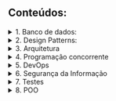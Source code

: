 ## Conteúdos: 


</details>
<details>
<summary>1. Banco de dados:</summary>

- Índices
    - Vantagens: 
        - Melhora o desempenho das consultas, pois permite a localização rápida dos registros.
        - Reduz a necessidade de percorrer a tabela inteira em busca de dados específicos.
        - Ajuda a manter a integridade dos dados, evitando duplicações e inconsistências.
    - Desvantagens:
        - Ocupa espaço adicional em disco.
        - Pode levar a um aumento no tempo de inserção, atualização e exclusão de registros.
        - Requer manutenção adequada para garantir a eficiência ao longo do tempo.

    > OBS: Para garantir melhor desempenho na manipulação dos dados, é possível utilizar uma cópia do banco em paralelo ou um banco de cache como o `redis`. Dessa forma, as operações são realizadas e sincronizadas posteriormente com o banco de produção, que possui índices.

- Procedures:
    - Vantagens:
        - Permitem agrupar um conjunto de instruções SQL em uma única chamada.
        - Podem ser reutilizadas em diferentes partes do código.
        - Aumentam a segurança, pois podem ser executadas com privilégios específicos.
    - Desvantagens:
        - Podem tornar o código mais complexo e difícil de manter.
        - Podem causar problemas de desempenho se mal utilizadas.


    > OBS: Apenas as instruções `INSERT`, `UPDATE` e `DELETE` devem ser executadas dentro de procedimentos armazenados.

- Functions:
    - Vantagens:
        - Permitem retornar um valor calculado ou processado a partir de um conjunto de parâmetros.
        - Podem ser utilizadas em expressões SQL.
        - Podem ser reutilizadas em diferentes partes do código.
    - Desvantagens:
        - Podem ter um impacto negativo no desempenho se mal otimizadas.
    - Podem ser limitadas em termos de funcionalidades disponíveis.

    > OBS: Utilize apenas a instrução `SELECT` e mantenha a implementação o mais simples possível.

- Triggers:
    - Vantagens:
        - Permitem automatizar a execução de ações em resposta a eventos específicos no banco de dados.
        - Podem ser utilizados para manter a integridade dos dados.
        - Podem ser utilizados para auditar e registrar alterações nos dados.
    - Desvantagens:
        - Podem tornar o código mais complexo e difícil de depurar.
        - Podem causar problemas de desempenho se mal utilizados.

</details>
<details>
<summary>2. Design Patterns:</summary>

### Singleton
**Definição:** O padrão Singleton garante que uma classe tenha apenas uma instância e fornece um ponto global de acesso a essa instância.

**Quando usar:** Use o Singleton quando precisar de exatamente uma instância de uma classe para controlar o acesso a recursos compartilhados, como um arquivo de log, uma conexão de banco de dados ou uma configuração de aplicação.

**Exemplo de implementação em Java:**
```java
public class Singleton {
    private static Singleton instance;

    private Singleton() {
        // Construtor privado para evitar instanciamento externo
    }

    public static Singleton getInstance() {
        if (instance == null) {
            instance = new Singleton();
        }
        return instance;
    }

    public void showMessage() {
        System.out.println("Hello World!");
    }
}

// Uso
public class Main {
    public static void main(String[] args) {
        Singleton singleton = Singleton.getInstance();
        singleton.showMessage();
    }
}
```

### Factory
**Definição**: O padrão Factory define uma interface para criar um objeto, mas permite que as subclasses decidam qual classe instanciar. O Factory Method permite que uma classe delegue a responsabilidade de criação de objetos para subclasses.

**Quando usar**: Use o Factory Method quando uma classe não pode antecipar a classe de objetos que deve criar ou quando uma classe quer que suas subclasses especifiquem os objetos que criam.

**Exemplo de implementação em Java:**
```java
// Produto
interface Product {
    void use();
}

// Produto Concreto
class ConcreteProductA implements Product {
    public void use() {
        System.out.println("Using Product A");
    }
}

// Produto Concreto
class ConcreteProductB implements Product {
    public void use() {
        System.out.println("Using Product B");
    }
}

// Fábrica
abstract class Creator {
    public abstract Product factoryMethod();

    public void someOperation() {
        Product product = factoryMethod();
        product.use();
    }
}

// Fábrica Concreta
class ConcreteCreatorA extends Creator {
    public Product factoryMethod() {
        return new ConcreteProductA();
    }
}

// Fábrica Concreta
class ConcreteCreatorB extends Creator {
    public Product factoryMethod() {
        return new ConcreteProductB();
    }
}

// Uso
public class Main {
    public static void main(String[] args) {
        Creator creatorA = new ConcreteCreatorA();
        creatorA.someOperation();

        Creator creatorB = new ConcreteCreatorB();
        creatorB.someOperation();
    }
}
```
</details>
<details>
<summary>3. Arquitetura</summary>

### Arquitetura de software
**Definição:** Domain-Driven Design (DDD) é uma abordagem de design de software que enfatiza a colaboração entre especialistas de domínio e desenvolvedores para criar um modelo de domínio que reflete com precisão os processos e regras de negócios.

**Quando usar:** Use DDD quando estiver desenvolvendo sistemas complexos onde a compreensão e a modelagem do domínio de negócios são cruciais para o sucesso do projeto.

**Exemplos:**
1. Domain-Driven Design (DDD)
2. Microservices Architecture

### Framework de desenvolvimento
**Definição:** Spring Boot é um framework de desenvolvimento Java que facilita a criação de aplicações standalone, de produção, baseadas no Spring Framework, com configuração mínima.

**Quando usar:** Use Spring Boot quando precisar de uma configuração rápida e fácil para criar aplicações Java robustas e escaláveis.

**Exemplos:**
1. Spring Boot (para Java)
2. ASP.NET Core (para .Net)

### Arquitetura de comunicação
**Definição:** RESTful API é um estilo de arquitetura para sistemas distribuídos que utiliza HTTP para comunicação entre clientes e servidores, seguindo os princípios REST (Representational State Transfer).

**Quando usar:** Use RESTful API quando precisar de uma interface de comunicação simples, escalável e baseada em padrões para interagir com serviços web.

**Exemplos:**
1. RESTful API
2. GraphQL

### Padrão de persistência
**Definição:** Object-Relational Mapping (ORM) é uma técnica de programação que permite converter dados entre sistemas incompatíveis usando orientação a objetos. EX ORM refere-se a frameworks específicos que implementam essa técnica.

**Quando usar:** Use ORM quando precisar mapear objetos de uma aplicação para tabelas de um banco de dados relacional, facilitando a manipulação de dados.

**Exemplos:**
1. Hibernate (para Java)
2. Entity Framework (para .NET)

</details>
<details>
<summary>4. Programação concorrente</summary>

### Thread
**Definição:** Uma thread é a menor unidade de processamento que pode ser executada de forma independente por um sistema operacional. Threads são usadas para executar tarefas simultaneamente dentro do mesmo processo.

**Quando usar:** Use threads quando precisar executar múltiplas tarefas simultaneamente dentro de um único processo, como em aplicações que requerem operações de I/O e processamento intensivo ao mesmo tempo.

**Problemas que resolvem:**
- Melhor utilização de recursos do sistema.
- Melhoria na performance de aplicações que realizam múltiplas operações independentes.
- Redução do tempo de resposta em aplicações interativas.

### Sistemas distribuídos
**Definição:** Sistemas distribuídos são sistemas em que componentes localizados em diferentes computadores se comunicam e coordenam suas ações através de uma rede para alcançar um objetivo comum.

**Quando usar:** Use sistemas distribuídos quando precisar de escalabilidade, tolerância a falhas e distribuição de carga em aplicações que requerem processamento em larga escala ou que operam em múltiplas localizações geográficas.

**Problemas que resolvem:**
- Escalabilidade horizontal, permitindo adicionar mais recursos conforme necessário.
- Alta disponibilidade e tolerância a falhas.
- Distribuição de carga e processamento paralelo.

### Serverless
**Definição:** Serverless é um modelo de execução de computação em nuvem onde o provedor de nuvem gerencia automaticamente a infraestrutura necessária para executar o código, permitindo que os desenvolvedores se concentrem apenas na lógica da aplicação.

**Quando usar:** Use serverless quando precisar de uma solução de computação escalável e econômica, onde você paga apenas pelo tempo de execução do código e não precisa se preocupar com a gestão de servidores.

**Problemas que resolvem:**
- Redução de custos operacionais e de infraestrutura.
- Escalabilidade automática baseada na demanda.
- Simplificação do desenvolvimento e implantação de aplicações.

</details>
<details>
<summary>5. DevOps</summary>

### CI/CD
**Definição:** CI/CD (Continuous Integration/Continuous Deployment) é um conjunto de práticas de DevOps que visa automatizar e melhorar o processo de desenvolvimento, integração e entrega de software. CI se refere à integração contínua, onde o código é frequentemente integrado e testado. CD se refere à entrega contínua ou implantação contínua, onde o código é automaticamente implantado em ambientes de produção.

**Quando usar:** Use CI/CD para automatizar o processo de integração e entrega de software, garantindo que o código seja testado e implantado de forma rápida e confiável.

**Problemas que resolvem:**
- Redução do tempo de entrega de novas funcionalidades.
- Detecção precoce de bugs e problemas de integração.
- Melhoria na qualidade do software e na confiabilidade das implantações.

### IaC
**Definição:** Infrastructure as Code (IaC) é a prática de gerenciar e provisionar a infraestrutura de TI através de código, em vez de processos manuais. Isso permite que a infraestrutura seja tratada da mesma forma que o código de aplicação, com versionamento, revisão e automação.

**Quando usar:** Use IaC para automatizar a configuração e o gerenciamento da infraestrutura, garantindo consistência e repetibilidade em diferentes ambientes.

**Problemas que resolvem:**
- Redução de erros de configuração e inconsistências.
- Aumento da velocidade e eficiência na provisão de infraestrutura.
- Facilitação da replicação de ambientes para desenvolvimento, teste e produção.

### Docker e Kubernetes
**Definição:** Docker é uma plataforma de contêinerização que permite empacotar, distribuir e executar aplicações em contêineres leves e portáteis. Kubernetes é um sistema de orquestração de contêineres que automatiza a implantação, escalonamento e gerenciamento de aplicações em contêineres.

**Quando usar:** Use Docker para criar ambientes de aplicação isolados e consistentes. Use Kubernetes para gerenciar e orquestrar esses contêineres em escala, garantindo alta disponibilidade e escalabilidade.

**Problemas que resolvem:**
- Docker:
  - Isolamento de aplicações e dependências.
  - Portabilidade entre diferentes ambientes.
  - Redução de conflitos de ambiente.
- Kubernetes:
  - Automação da implantação e gerenciamento de contêineres.
  - Escalabilidade horizontal de aplicações.
  - Alta disponibilidade e recuperação automática de falhas.

</details>
<details>
<summary>6. Segurança da Informação</summary>

### Criptografia SSL/TLS
**Definição:** SSL (Secure Sockets Layer) e TLS (Transport Layer Security) são protocolos criptográficos que fornecem comunicação segura pela internet. Eles garantem que os dados transmitidos entre o cliente e o servidor sejam criptografados e protegidos contra interceptação e adulteração.

**Quando usar:** Use SSL/TLS para proteger a comunicação entre clientes e servidores, especialmente em transações sensíveis como login, pagamento e transferência de dados pessoais.

**Problemas que resolvem:**
- Proteção contra ataques de interceptação (e.g., Man-in-the-Middle).
- Garantia de integridade e confidencialidade dos dados transmitidos.
- Autenticação de servidores e, opcionalmente, de clientes.

### Autenticação e Autorização JWT
**Definição:** JWT (JSON Web Token) é um padrão aberto para a criação de tokens de acesso que permitem a autenticação e autorização de usuários em aplicações web. Os tokens JWT são compactos, seguros e podem ser transmitidos via URL, parâmetros POST ou em um cabeçalho HTTP.

**Quando usar:** Use JWT para autenticação e autorização em aplicações web e APIs, especialmente quando precisar de um método seguro e eficiente para transmitir informações de identidade entre diferentes partes.

**Problemas que resolvem:**
- Autenticação segura de usuários.
- Autorização baseada em permissões e roles.
- Redução da necessidade de armazenamento de sessões no servidor.

### Firewall e VPN
**Definição:** Um firewall é um sistema de segurança de rede que monitora e controla o tráfego de rede com base em regras de segurança predefinidas. VPN (Virtual Private Network) é uma tecnologia que cria uma conexão segura e criptografada sobre uma rede menos segura, como a internet.

**Quando usar:** Use firewalls para proteger redes internas contra acessos não autorizados e ataques externos. Use VPNs para permitir conexões seguras e privadas entre usuários remotos e a rede corporativa.

**Problemas que resolvem:**
- Firewall:
  - Proteção contra acessos não autorizados e ataques de rede.
  - Controle de tráfego de entrada e saída com base em políticas de segurança.
- VPN:
  - Criação de conexões seguras para usuários remotos.
  - Proteção de dados transmitidos sobre redes públicas.
  - Acesso seguro a recursos internos da empresa.

</details>
<details>
<summary>7. Testes</summary>

### As 3 leis do TDD
**Definição:** As 3 leis do Test-Driven Development (TDD) são princípios que guiam o desenvolvimento orientado a testes. Elas são:
1. **Você não deve escrever código de produção até que tenha escrito um teste de unidade que falhe.**
2. **Você não deve escrever mais de um teste de unidade do que o suficiente para falhar (compilação falha é falha).**
3. **Você não deve escrever mais código de produção do que o suficiente para fazer o teste de unidade atual passar.**

**Quando usar:** Use as 3 leis do TDD para garantir que o desenvolvimento seja guiado por testes, promovendo a criação de código testável e de alta qualidade.

**Problemas que resolvem:**
- Garantia de que o código é testado desde o início.
- Redução de bugs e problemas de integração.
- Melhoria na qualidade e na manutenção do código.

### Uma afirmação por teste
**Definição:** O princípio de "uma afirmação por teste" sugere que cada teste deve verificar apenas uma condição ou comportamento específico do código, mantendo os testes simples e focados.

**Quando usar:** Use uma afirmação por teste para criar testes claros e concisos, facilitando a identificação de falhas e a manutenção dos testes.

**Problemas que resolvem:**
- Facilitação da identificação de falhas específicas.
- Simplificação da manutenção dos testes.
- Melhoria na legibilidade e clareza dos testes.

### Um único conceito por teste
**Definição:** O princípio de "um único conceito por teste" sugere que cada teste deve se concentrar em um único conceito ou unidade de funcionalidade, evitando a verificação de múltiplos comportamentos em um único teste.

**Quando usar:** Use um único conceito por teste para garantir que os testes sejam focados e específicos, facilitando a depuração e a manutenção.

**Problemas que resolvem:**
- Redução da complexidade dos testes.
- Facilitação da depuração e manutenção.
- Melhoria na clareza e na organização dos testes.

### FIRST
**Definição:** FIRST é um acrônimo que descreve as características de bons testes de unidade. Ele significa:
- **Fast (Rápido):** Os testes devem ser rápidos para serem executados frequentemente.
- **Independent (Independentes):** Os testes não devem depender uns dos outros.
- **Repeatable (Repetíveis):** Os testes devem produzir os mesmos resultados em qualquer ambiente.
- **Self-Validating (Auto-Validáveis):** Os testes devem ter uma saída clara de sucesso ou falha.
- **Timely (Oportunos):** Os testes devem ser escritos no momento certo, preferencialmente antes do código de produção.

**Quando usar:** Use o princípio FIRST para garantir que seus testes de unidade sejam eficazes e eficientes, promovendo uma prática de TDD robusta.

**Problemas que resolvem:**
- Garantia de que os testes são rápidos e podem ser executados frequentemente.
- Redução de dependências entre testes.
- Consistência nos resultados dos testes em diferentes ambientes.
- Clareza nos resultados dos testes.
- Escrita de testes no momento apropriado do ciclo de desenvolvimento.

</details>
<details>
<summary>8. POO</summary>

### Encapsulamento
**Definição:** Encapsulamento é o princípio de esconder os detalhes internos de um objeto e expor apenas o que é necessário através de métodos públicos. Isso protege o estado interno do objeto contra modificações não controladas.

**Exemplo de uso:**
```java
public class Pessoa {
    private String nome;
    private int idade;

    public String getNome() {
        return nome;
    }

    public void setNome(String nome) {
        this.nome = nome;
    }

    public int getIdade() {
        return idade;
    }

    public void setIdade(int idade) {
        this.idade = idade;
    }
}

```

### Classe Abstrata e Interfaces
**Definição:** Classes abstratas são classes que não podem ser instanciadas e podem conter métodos abstratos (sem implementação) e métodos concretos. Interfaces são contratos que definem métodos que uma classe deve implementar, mas não fornecem implementação.

**Exemplo de uso:**
```java
// Classe Abstrata
public abstract class Animal {
    public abstract void fazerSom();
}

// Interface
public interface Voar {
    void voar();
}

// Implementação
public class Passaro extends Animal implements Voar {
    @Override
    public void fazerSom() {
        System.out.println("Piu Piu");
    }

    @Override
    public void voar() {
        System.out.println("O pássaro está voando");
    }
}
```

### Polimorfismo
**Definição:** Polimorfismo é a capacidade de um objeto assumir muitas formas. Em POO, isso permite que uma classe pai seja usada para referenciar objetos de classes filhas.

**Exemplo de uso:**
```java
public class Animal {
    public void fazerSom() {
        System.out.println("Som genérico de animal");
    }
}

public class Cachorro extends Animal {
    @Override
    public void fazerSom() {
        System.out.println("Latido");
    }
}

public class Gato extends Animal {
    @Override
    public void fazerSom() {
        System.out.println("Miau");
    }
}

public class Main {
    public static void main(String[] args) {
        Animal meuAnimal = new Cachorro();
        meuAnimal.fazerSom(); // Latido

        meuAnimal = new Gato();
        meuAnimal.fazerSom(); // Miau
    }
}
```

### Composição
**Definição:** Composição é um princípio onde uma classe é composta de uma ou mais instâncias de outras classes, permitindo a criação de objetos complexos a partir de objetos mais simples.

**Exemplo de uso:**
```java
public class Motor {
    public void ligar() {
        System.out.println("Motor ligado");
    }
}

public class Carro {
    private Motor motor;

    public Carro() {
        this.motor = new Motor();
    }

    public void ligarCarro() {
        motor.ligar();
    }
}
```

### Injeção de Dependência
**Definição:** Injeção de dependência é um padrão de design onde as dependências de uma classe são fornecidas externamente, geralmente através de um framework, em vez de serem criadas internamente.

**Exemplo de uso com Spring Boot:**
```java
@Service
public class MeuServico {
    private final MeuRepositorio repositorio;

    @Autowired
    public MeuServico(MeuRepositorio repositorio) {
        this.repositorio = repositorio;
    }

    public void executarServico() {
        repositorio.salvar();
    }
}
```

### Anotações do Framework (Spring Boot)
**Definição:** Anotações são metadados que fornecem informações sobre o código e são usadas pelo framework para configurar e gerenciar componentes.

**Exemplo de uso:**
```java
@RestController
public class MeuControlador {
    @GetMapping("/saudacao")
    public String saudacao() {
        return "Olá, mundo!";
    }
}
```

### Concurrency e Multithreading
**Definição:** Concurrency é a capacidade de um sistema lidar com múltiplas tarefas ao mesmo tempo. Multithreading é a técnica de executar múltiplas threads simultaneamente dentro de um processo.

**Exemplo de uso:**
```java
public class MinhaThread extends Thread {
    @Override
    public void run() {
        System.out.println("Thread em execução");
    }

    public static void main(String[] args) {
        MinhaThread thread = new MinhaThread();
        thread.start();
    }
}
```

### public, static, private e partial
**Definição:**
- public: O membro é acessível de qualquer lugar.
- private: O membro é acessível apenas dentro da classe onde foi declarado.
- static: O membro pertence à classe, não a instâncias individuais.
</details>
